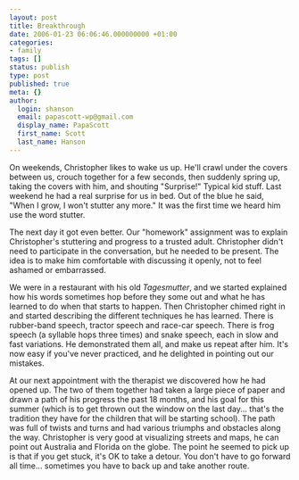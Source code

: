 ```yaml
---
layout: post
title: Breakthrough
date: 2006-01-23 06:06:46.000000000 +01:00
categories:
- family
tags: []
status: publish
type: post
published: true
meta: {}
author:
  login: shanson
  email: papascott-wp@gmail.com
  display_name: PapaScott
  first_name: Scott
  last_name: Hanson
---
```

<p>On weekends, Christopher likes to wake us up. He'll crawl under the covers between us, crouch together for a few seconds, then suddenly spring up, taking the covers with him, and shouting "Surprise!" Typical kid stuff. Last weekend he had a real surprise for us in bed. Out of the blue he said, "When I grow, I won't stutter any more." It was the first time we heard him use the word stutter. </p>
<p>The next day it got even better. Our "homework" assignment was to explain Christopher's stuttering and progress to a trusted adult. Christopher didn't need to participate in the conversation, but he needed to be present. The idea is to make him comfortable with discussing it openly, not to feel ashamed or embarrassed. </p>
<p>We were in a restaurant with his old <em>Tagesmutter</em>, and we started explained how his words sometimes hop before they some out and what he has learned to do when that starts to happen. Then Christopher chimed right in and started describing the different techniques he has learned. There is rubber-band speech, tractor speech and race-car speech. There is frog speech (a syllable hops three times) and snake speech, each in slow and fast variations. He demonstrated them all, and make us repeat after him. It's now easy if you've never practiced, and he delighted in pointing out our mistakes.</p>
<p>At our next appointment with the therapist we discovered how he had opened up. The two of them together had taken a large piece of paper and drawn a path of his progress the past 18 months, and his goal for this summer (which is to get thrown out the window on the last day... that's the tradition they have for the children that will be starting school). The path was full of twists and turns and had various triumphs and obstacles along the way. Christopher is very good at visualizing streets and maps, he can point out Australia and Florida on the globe. The point he seemed to pick up is that if you get stuck, it's OK to take a detour. You don't have to go forward all time... sometimes you have to back up and take another route.</p>
